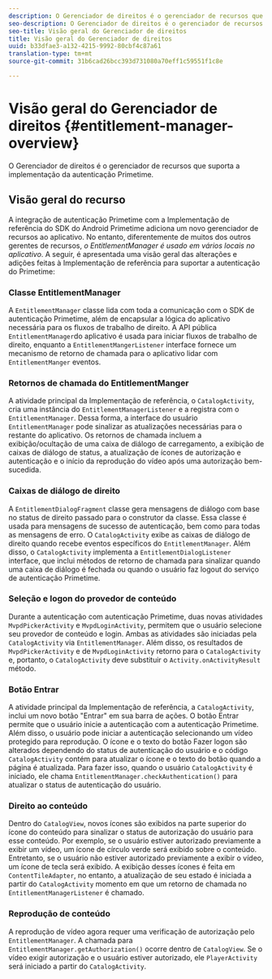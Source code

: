 ```yaml
---
description: O Gerenciador de direitos é o gerenciador de recursos que suporta a implementação da autenticação Primetime.
seo-description: O Gerenciador de direitos é o gerenciador de recursos que suporta a implementação da autenticação Primetime.
seo-title: Visão geral do Gerenciador de direitos
title: Visão geral do Gerenciador de direitos
uuid: b33dfae3-a132-4215-9992-80cbf4c87a61
translation-type: tm+mt
source-git-commit: 31b6cad26bcc393d731080a70eff1c59551f1c8e

---
```



# Visão geral do Gerenciador de direitos {#entitlement-manager-overview}

O Gerenciador de direitos é o gerenciador de recursos que suporta a implementação da autenticação Primetime.

## Visão geral do recurso

A integração de autenticação Primetime com a Implementação de referência do SDK do Android Primetime adiciona um novo gerenciador de recursos ao aplicativo. No entanto, diferentemente de muitos dos outros gerentes de recursos, *o EntitlementManager é usado em vários locais no aplicativo*. A seguir, é apresentada uma visão geral das alterações e adições feitas à Implementação de referência para suportar a autenticação do Primetime:

### Classe EntitlementManager

A `EntitlementManager` classe lida com toda a comunicação com o SDK de autenticação Primetime, além de encapsular a lógica do aplicativo necessária para os fluxos de trabalho de direito. A API pública `EntitlementManager`do aplicativo é usada para iniciar fluxos de trabalho de direito, enquanto a `EntitlementMangerListener` interface fornece um mecanismo de retorno de chamada para o aplicativo lidar com `EntitlementManger` eventos.

### Retornos de chamada do EntitlementManger

A atividade principal da Implementação de referência, o `CatalogActivity`, cria uma instância do `EntitlementManagerListener` e a registra com o `EntitlementManager`. Dessa forma, a interface do usuário `EntitlementManager` pode sinalizar as atualizações necessárias para o restante do aplicativo. Os retornos de chamada incluem a exibição/ocultação de uma caixa de diálogo de carregamento, a exibição de caixas de diálogo de status, a atualização de ícones de autorização e autenticação e o início da reprodução do vídeo após uma autorização bem-sucedida.

### Caixas de diálogo de direito

A `EntitlementDialogFragment` classe gera mensagens de diálogo com base no status de direito passado para o construtor da classe. Essa classe é usada para mensagens de sucesso de autenticação, bem como para todas as mensagens de erro. O `CatalogActivity` exibe as caixas de diálogo de direito quando recebe eventos específicos do `EntitlementManager`. Além disso, o `CatalogActivity` implementa a `EntitlementDialogListener` interface, que inclui métodos de retorno de chamada para sinalizar quando uma caixa de diálogo é fechada ou quando o usuário faz logout do serviço de autenticação Primetime.

### Seleção e logon do provedor de conteúdo

Durante a autenticação com autenticação Primetime, duas novas atividades `MvpdPickerActivity` e `MvpdLoginActivity`, permitem que o usuário selecione seu provedor de conteúdo e login. Ambas as atividades são iniciadas pela `CatalogActivity` via `EntitlementManager`. Além disso, os resultados de `MvpdPickerActivity` e de `MvpdLoginActivity` retorno para o `CatalogActivity` e, portanto, o `CatalogActivity` deve substituir o `Activity.onActivityResult` método.

### Botão Entrar

A atividade principal da Implementação de referência, a `CatalogActivity`, inclui um novo botão &quot;Entrar&quot; em sua barra de ações. O botão Entrar permite que o usuário inicie a autenticação com a autenticação Primetime. Além disso, o usuário pode iniciar a autenticação selecionando um vídeo protegido para reprodução. O ícone e o texto do botão Fazer logon são alterados dependendo do status de autenticação do usuário e o código `CatalogActivity` contém para atualizar o ícone e o texto do botão quando a página é atualizada. Para fazer isso, quando o usuário `CatalogActivity` é iniciado, ele chama `EntitlementManager.checkAuthentication()` para atualizar o status de autenticação do usuário.

### Direito ao conteúdo

Dentro do `CatalogView`, novos ícones são exibidos na parte superior do ícone do conteúdo para sinalizar o status de autorização do usuário para esse conteúdo. Por exemplo, se o usuário estiver autorizado previamente a exibir um vídeo, um ícone de círculo verde será exibido sobre o conteúdo. Entretanto, se o usuário não estiver autorizado previamente a exibir o vídeo, um ícone de tecla será exibido. A exibição desses ícones é feita em `ContentTileAdapter`, no entanto, a atualização de seu estado é iniciada a partir do `CatalogActivity` momento em que um retorno de chamada no `EntitlementManagerListener` é chamado.

### Reprodução de conteúdo

A reprodução de vídeo agora requer uma verificação de autorização pelo `EntitlementManager`. A chamada para `EntitlementManager.getAuthorization()` ocorre dentro de `CatalogView`. Se o vídeo exigir autorização e o usuário estiver autorizado, ele `PlayerActivity` será iniciado a partir do `CatalogActivity`.

